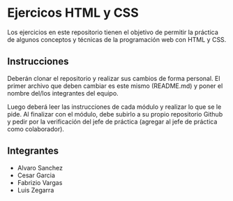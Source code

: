 # Ejercicos HTML y CSS

Los ejercicios en este repositorio tienen el objetivo de permitir la práctica de algunos conceptos y técnicas de la programación web con HTML
y CSS.

## Instrucciones

Deberán clonar el repositorio y realizar sus cambios de forma personal. El primer archivo que deben cambiar es este mismo (README.md) y poner el nombre del/los integrantes del equipo. 

Luego deberá leer las instrucciones de cada módulo y realizar lo que se le pide. Al finalizar con el módulo, debe subirlo a su propio repositorio Github y pedir por la verificación del jefe de práctica (agregar al jefe de práctica como colaborador).

## Integrantes


- Alvaro Sanchez
- Cesar Garcia
- Fabrizio Vargas
- Luis Zegarra